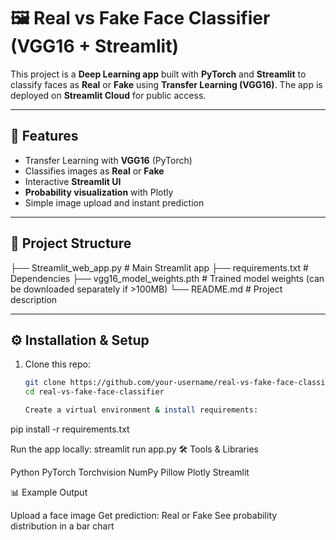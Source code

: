 # 🖼 Real vs Fake Face Classifier (VGG16 + Streamlit)

This project is a **Deep Learning app** built with **PyTorch** and **Streamlit** to classify faces as **Real** or **Fake** using **Transfer Learning (VGG16)**. The app is deployed on **Streamlit Cloud** for public access.

---

## 🚀 Features
- Transfer Learning with **VGG16** (PyTorch)
- Classifies images as **Real** or **Fake**
- Interactive **Streamlit UI**
- **Probability visualization** with Plotly
- Simple image upload and instant prediction

---

## 📂 Project Structure
├── Streamlit_web_app.py # Main Streamlit app
├── requirements.txt # Dependencies
├── vgg16_model_weights.pth # Trained model weights (can be downloaded separately if >100MB)
└── README.md # Project description

---

## ⚙️ Installation & Setup
1. Clone this repo:
   ```bash
   git clone https://github.com/your-username/real-vs-fake-face-classifier.git
   cd real-vs-fake-face-classifier

   Create a virtual environment & install requirements:
pip install -r requirements.txt

Run the app locally:
streamlit run app.py
🛠 Tools & Libraries

Python
PyTorch
Torchvision
NumPy
Pillow
Plotly
Streamlit


📊 Example Output

Upload a face image
Get prediction: Real or Fake
See probability distribution in a bar chart


